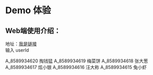 # Demo 体验

## Web端使用介绍：
地址：[我是链接](https://coop-fat.sammbo.com/chat-web/index.html)  
输入 userId

A_8589934620	掏钱猛
A_8589934619	梅菜饼
A_8589934618	张大葱
A_8589934617	炫小银
A_8589934616	汪大称
A_8589934615	兔小虾
